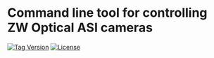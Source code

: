 Command line tool for controlling ZW Optical ASI cameras
==============

[![Tag Version](https://img.shields.io/github/tag/tstibor/asic.svg)](https://github.com/tstibor/asic/tags)
[![License](http://img.shields.io/:license-gpl2-blue.svg)](http://www.gnu.org/licenses/gpl-2.0.html)

